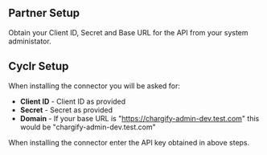 
<section class="setup partner" markdown="1">

## Partner Setup

<div class="section-content" markdown="1">

Obtain your Client ID, Secret and Base URL for the API from your system administator.

</div>

</section>

<section class="setup cyclr" markdown="1">

## Cyclr Setup

<div class="section-content" markdown="1">


When installing the connector you will be asked for:

 - **Client ID** - Client ID as provided
 - **Secret** - Secret as provided
 - **Domain** - If your base URL is "https://chargify-admin-dev.test.com" this would be "chargify-admin-dev.test.com"

When installing the connector enter the API key obtained in above steps.

</div>

</section>
